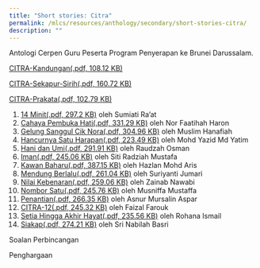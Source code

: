 ```yaml
---
title: "Short stories: Citra"
permalink: /mlcs/resources/anthology/secondary/short-stories-citra/
description: ""
---
```

Antologi Cerpen Guru Peserta Program Penyerapan ke Brunei Darussalam.

[CITRA-Kandungan(.pdf, 108.12 KB)](/files/citra-kandungan.pdf)

[CITRA-Sekapur-Sirih(.pdf, 160.72 KB)](/files/citra-sekapur-sirih.pdf)

[CITRA-Prakata(.pdf, 102.79 KB)](/files/citra-prakata.pdf)

1.  [14 Minit(.pdf, 297.2 KB)](/files/citra-1.pdf) oleh Sumiati Ra’at
2.  [Cahaya Pembuka Hati(.pdf, 331.29 KB)](https://academyofsingaporeteachers.moe.edu.sg/docs/librariesprovider6/citra-short-stories/citra-2.pdf?sfvrsn=1dce659_2 "Cahaya Pembuka Hati") oleh Nor Faatihah Haron
3.  [Gelung Sanggul Cik Nora(.pdf, 304.96 KB)](https://academyofsingaporeteachers.moe.edu.sg/docs/librariesprovider6/citra-short-stories/citra-3.pdf?sfvrsn=3706674f_2 "Gelung Sanggul Cik Nora") oleh Muslim Hanafiah
4.  [Hancurnya Satu Harapan(.pdf, 223.49 KB)](https://academyofsingaporeteachers.moe.edu.sg/docs/librariesprovider6/citra-short-stories/citra-4.pdf?sfvrsn=2ac2fa2d_2 "Hancurnya Satu Harapan") oleh Mohd Yazid Md Yatim
5.  [Hani dan Umi(.pdf, 291.91 KB)](https://academyofsingaporeteachers.moe.edu.sg/docs/librariesprovider6/citra-short-stories/citra-5.pdf?sfvrsn=36e5ba4c_2 "Hani dan Umi") oleh Raudzah Osman
6.  [Iman(.pdf, 245.06 KB)](https://academyofsingaporeteachers.moe.edu.sg/docs/librariesprovider6/citra-short-stories/citra-6.pdf?sfvrsn=1eb88bb5_2 "Iman") oleh Siti Radziah Mustafa
7.  [Kawan Baharu(.pdf, 387.15 KB)](https://academyofsingaporeteachers.moe.edu.sg/docs/librariesprovider6/citra-short-stories/citra-7.pdf?sfvrsn=75ca1f49_2 "Kawan Baharu") oleh Hazlan Mohd Aris
8.  [Mendung Berlalu(.pdf, 261.04 KB)](https://academyofsingaporeteachers.moe.edu.sg/docs/librariesprovider6/citra-short-stories/citra-8.pdf?sfvrsn=3b4f0a96_2 "Mendung Berlalu") oleh Suriyanti Jumari
9.  [Nilai Kebenaran(.pdf, 259.06 KB)](https://academyofsingaporeteachers.moe.edu.sg/docs/librariesprovider6/citra-short-stories/citra-9.pdf?sfvrsn=3f6a1fa6_2 "Nilai Kebenaran") oleh Zainab Nawabi
10.  [Nombor Satu(.pdf, 245.76 KB)](https://academyofsingaporeteachers.moe.edu.sg/docs/librariesprovider6/citra-short-stories/citra-10.pdf?sfvrsn=83cdaca6_2 "Nombor Satu") oleh Musniffa Mustaffa
11.  [Penantian(.pdf, 266.35 KB)](https://academyofsingaporeteachers.moe.edu.sg/docs/librariesprovider6/citra-short-stories/citra-11.pdf?sfvrsn=40151fd5_2 "Penantian") oleh Asnur Mursalin Aspar
12.  [CITRA-12(.pdf, 245.32 KB)](https://academyofsingaporeteachers.moe.edu.sg/docs/librariesprovider6/citra-short-stories/citra-12.pdf?sfvrsn=d3a8b397_2 "CITRA-12") oleh Faizal Farouk
13.  [Setia Hingga Akhir Hayat(.pdf, 235.56 KB)](https://academyofsingaporeteachers.moe.edu.sg/docs/librariesprovider6/citra-short-stories/citra-13.pdf?sfvrsn=9a8fc6ce_2 "Setia Hingga Akhir Hayat") oleh Rohana Ismail
14.  [Siakap(.pdf, 274.21 KB)](https://academyofsingaporeteachers.moe.edu.sg/docs/librariesprovider6/citra-short-stories/citra-14.pdf?sfvrsn=cc090a94_2 "Setia Hingga Akhir Hayat") oleh Sri Nabilah Basri

Soalan Perbincangan

Penghargaan